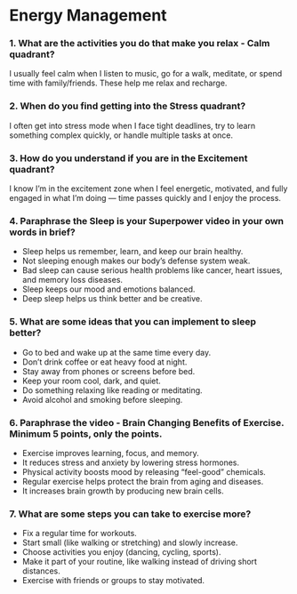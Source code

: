 # Energy Management

### 1. What are the activities you do that make you relax - Calm quadrant?
I usually feel calm when I listen to music, go for a walk, meditate, or spend time with family/friends. These help me relax and recharge.

### 2. When do you find getting into the Stress quadrant?
I often get into stress mode when I face tight deadlines, try to learn something complex quickly, or handle multiple tasks at once.

### 3. How do you understand if you are in the Excitement quadrant?
I know I’m in the excitement zone when I feel energetic, motivated, and fully engaged in what I’m doing — time passes quickly and I enjoy the process.

### 4. Paraphrase the Sleep is your Superpower video in your own words in brief?
* Sleep helps us remember, learn, and keep our brain healthy.
* Not sleeping enough makes our body’s defense system weak.
* Bad sleep can cause serious health problems like cancer, heart issues, and memory loss diseases.
* Sleep keeps our mood and emotions balanced.
* Deep sleep helps us think better and be creative.

### 5. What are some ideas that you can implement to sleep better?
* Go to bed and wake up at the same time every day.
* Don’t drink coffee or eat heavy food at night.
* Stay away from phones or screens before bed.
* Keep your room cool, dark, and quiet.
* Do something relaxing like reading or meditating.
* Avoid alcohol and smoking before sleeping.

### 6. Paraphrase the video - Brain Changing Benefits of Exercise. Minimum 5 points, only the points.
* Exercise improves learning, focus, and memory.
* It reduces stress and anxiety by lowering stress hormones.
* Physical activity boosts mood by releasing “feel-good” chemicals.
* Regular exercise helps protect the brain from aging and diseases.
* It increases brain growth by producing new brain cells.

### 7. What are some steps you can take to exercise more?
* Fix a regular time for workouts.
* Start small (like walking or stretching) and slowly increase.
* Choose activities you enjoy (dancing, cycling, sports).
* Make it part of your routine, like walking instead of driving short distances.
* Exercise with friends or groups to stay motivated.